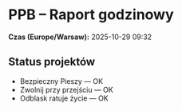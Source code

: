 # PPB – Raport godzinowy
**Czas (Europe/Warsaw):** 2025-10-29 09:32

## Status projektów
- Bezpieczny Pieszy — OK
- Zwolnij przy przejściu — OK
- Odblask ratuje życie — OK

